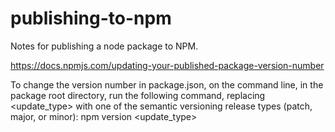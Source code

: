 # publishing-to-npm
Notes for publishing a node package to NPM.

https://docs.npmjs.com/updating-your-published-package-version-number

To change the version number in package.json, on the command line, in the package root directory, run the following command, replacing <update_type> with one of the semantic versioning release types (patch, major, or minor):
npm version <update_type>
